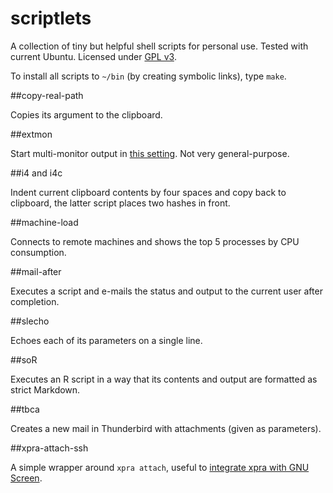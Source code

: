 scriptlets
==========

A collection of tiny but helpful shell scripts for personal use.
Tested with current Ubuntu.
Licensed under [GPL v3]().

To install all scripts to `~/bin` (by creating symbolic links), type `make`.

##copy-real-path

Copies its argument to the clipboard.

##extmon

Start multi-monitor output in [this setting](http://askubuntu.com/a/303897/30266). Not very general-purpose.

##i4 and i4c

Indent current clipboard contents by four spaces and copy back to clipboard, the latter script places two hashes in front.

##machine-load

Connects to remote machines and shows the top 5 processes by CPU consumption.

##mail-after

Executes a script and e-mails the status and output to the current user after completion.

##slecho

Echoes each of its parameters on a single line.

##soR

Executes an R script in a way that its contents and output are formatted as strict Markdown.

##tbca

Creates a new mail in Thunderbird with attachments (given as parameters).

##xpra-attach-ssh

A simple wrapper around `xpra attach`, useful to [integrate xpra with GNU Screen](http://krlmlr.github.io/2013/08/07/integrating-xpra-with-screen/).
